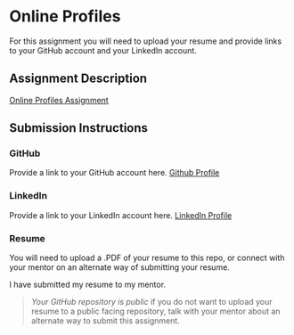 # Online Profiles
For this assignment you will need to upload your resume and provide links to your GitHub account and your LinkedIn account.

## Assignment Description
[Online Profiles Assignment](https://education.launchcode.org/liftoff/modules/assignments/online-profiles)

## Submission Instructions
 
### GitHub
Provide a link to your GitHub account here.
[Github Profile](https://github.com/areichle1)
 
### LinkedIn
Provide a link to your LinkedIn account here.
[LinkedIn Profile](https://www.linkedin.com/in/andreareichle/)

### Resume
You will need to upload a .PDF of your resume to this repo, or connect with your mentor on an alternate way of submitting your resume.

I have submitted my resume to my mentor.

> *Your GitHub repository is public* if you do not want to upload your resume to a public facing repository, talk with your mentor about an alternate way to submit this assignment.
